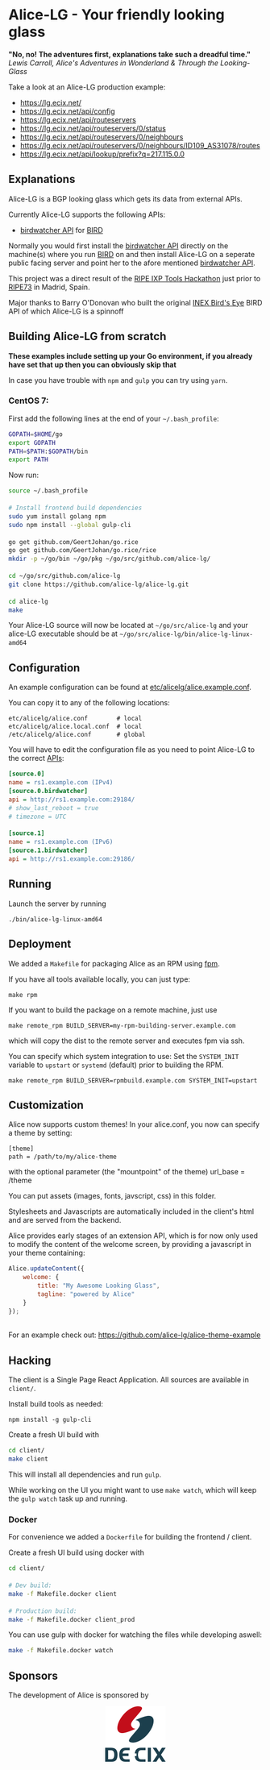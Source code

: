 # Alice-LG - Your friendly looking glass
__"No, no! The adventures first, explanations take such a dreadful time."__  
_Lewis Carroll, Alice's Adventures in Wonderland & Through the Looking-Glass_

Take a look at an Alice-LG production example:
- https://lg.ecix.net/
- https://lg.ecix.net/api/config
- https://lg.ecix.net/api/routeservers
- https://lg.ecix.net/api/routeservers/0/status
- https://lg.ecix.net/api/routeservers/0/neighbours
- https://lg.ecix.net/api/routeservers/0/neighbours/ID109_AS31078/routes
- https://lg.ecix.net/api/lookup/prefix?q=217.115.0.0

## Explanations
Alice-LG is a BGP looking glass which gets its data from external APIs.

Currently Alice-LG supports the following APIs:
- [birdwatcher API](https://github.com/ecix/birdwatcher) for [BIRD](http://bird.network.cz/)

Normally you would first install the [birdwatcher API](https://github.com/ecix/birdwatcher) directly on the machine(s) where you run [BIRD](http://bird.network.cz/) on
and then install Alice-LG on a seperate public facing server and point her to the afore mentioned [birdwatcher API](https://github.com/ecix/birdwatcher).

This project was a direct result of the [RIPE IXP Tools Hackathon](https://atlas.ripe.net/hackathon/ixp-tools/) 
just prior to [RIPE73](https://ripe73.ripe.net/) in Madrid, Spain.

Major thanks to Barry O'Donovan who built the original [INEX Bird's Eye](https://github.com/inex/birdseye) BIRD API of which Alice-LG is a spinnoff

## Building Alice-LG from scratch
__These examples include setting up your Go environment, if you already have set that up then you can obviously skip that__

In case you have trouble with `npm` and `gulp` you can try using `yarn`.

### CentOS 7:
First add the following lines at the end of your `~/.bash_profile`:
```bash
GOPATH=$HOME/go
export GOPATH
PATH=$PATH:$GOPATH/bin
export PATH
```
Now run:
```bash
source ~/.bash_profile

# Install frontend build dependencies
sudo yum install golang npm
sudo npm install --global gulp-cli

go get github.com/GeertJohan/go.rice
go get github.com/GeertJohan/go.rice/rice
mkdir -p ~/go/bin ~/go/pkg ~/go/src/github.com/alice-lg/

cd ~/go/src/github.com/alice-lg
git clone https://github.com/alice-lg/alice-lg.git

cd alice-lg
make
```
Your Alice-LG source will now be located at `~/go/src/alice-lg` and your alice-LG executable should be at `~/go/src/alice-lg/bin/alice-lg-linux-amd64`

## Configuration

An example configuration can be found at 
[etc/alicelg/alice.example.conf](https://github.com/ecix/alice-lg/blob/readme_update/etc/alicelg/alice.example.conf).

You can copy it to any of the following locations:

    etc/alicelg/alice.conf        # local
    etc/alicelg/alice.local.conf  # local
    /etc/alicelg/alice.conf       # global


You will have to edit the configuration file as you need to point Alice-LG to the correct [APIs](https://github.com/ecix/birdwatcher):

```ini
[source.0]
name = rs1.example.com (IPv4)
[source.0.birdwatcher]
api = http://rs1.example.com:29184/
# show_last_reboot = true
# timezone = UTC

[source.1]
name = rs1.example.com (IPv6)
[source.1.birdwatcher]
api = http://rs1.example.com:29186/
```

## Running

Launch the server by running

    ./bin/alice-lg-linux-amd64


## Deployment

We added a `Makefile` for packaging Alice as an RPM using [fpm](https://github.com/jordansissel/fpm).

If you have all tools available locally, you can just type:

    make rpm

If you want to build the package on a remote machine, just use

    make remote_rpm BUILD_SERVER=my-rpm-building-server.example.com

which will copy the dist to the remote server and executes fpm via ssh.

You can specify which system integration to use:
Set the `SYSTEM_INIT` variable to `upstart` or `systemd` (default)
prior to building the RPM.

    make remote_rpm BUILD_SERVER=rpmbuild.example.com SYSTEM_INIT=upstart


## Customization

Alice now supports custom themes!
In your alice.conf, you now can specify a theme by setting:

    [theme]
    path = /path/to/my/alice-theme

with the optional parameter (the "mountpoint" of the theme)
    url_base = /theme
    

You can put assets (images, fonts, javscript, css) in 
this folder.

Stylesheets and Javascripts are automatically included in
the client's html and are served from the backend.

Alice provides early stages of an extension API, which is for now 
only used to modify the content of the welcome screen,
by providing a javascript in your theme containing:

```javascript
Alice.updateContent({
    welcome: {
        title: "My Awesome Looking Glass",
        tagline: "powered by Alice"
    }
});
    
```

For an example check out: https://github.com/alice-lg/alice-theme-example

## Hacking

The client is a Single Page React Application.
All sources are available in `client/`. 

Install build tools as needed:

    npm install -g gulp-cli


Create a fresh UI build with
```bash
cd client/
make client
```

This will install all dependencies and run `gulp`.

While working on the UI you might want to use `make watch`,
which will keep the `gulp watch` task up and running.

### Docker
For convenience we added a `Dockerfile` for building the frontend / client.

Create a fresh UI build using docker with
```bash
cd client/

# Dev build:
make -f Makefile.docker client

# Production build:
make -f Makefile.docker client_prod
```
You can use gulp with docker for watching the files while developing aswell:
```bash
make -f Makefile.docker watch
```

## Sponsors

The development of Alice is sponsored by
<p align="center">
    <a href="https://www.de-cix.net" target="_blank">
        <img src="doc/images/DE-CIX_Logo_2016_small.png?raw=true" alt="DE-CIX Logo" title="DE-CIX" />
    </a>
</p>


